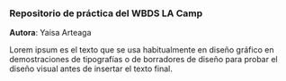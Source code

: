 ### Repositorio de práctica del WBDS LA Camp

**Autora**: Yaisa Arteaga

Lorem ipsum es el texto que se usa habitualmente en diseño gráfico en 
demostraciones de tipografías o de borradores de diseño para probar el 
diseño visual antes de insertar el texto final.
